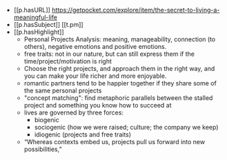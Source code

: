 


- [[p.hasURL]] https://getpocket.com/explore/item/the-secret-to-living-a-meaningful-life
- [[p.hasSubject]] [[t.pm]] 
- [[p.hasHighlight]]
  -  Personal Projects Analysis: meaning, manageability, connection (to others), negative emotions and positive emotions. 
  -  free traits: not in our nature, but can still express them if the time/project/motivation is right
  -  Choose the right projects, and approach them in the right way, and you can make your life richer and more enjoyable. 
  -  romantic partners tend to be happier together if they share some of the same personal projects
  -  "concept matching": find metaphoric parallels between the stalled project and something you know how to succeed at
  -  lives are governed by three forces:
     -  biogenic
     -  sociogenic (how we were raised; culture; the company we keep)
     -  idiogenic (projects and free traits)
  -  “Whereas contexts embed us, projects pull us forward into new possibilities,”
